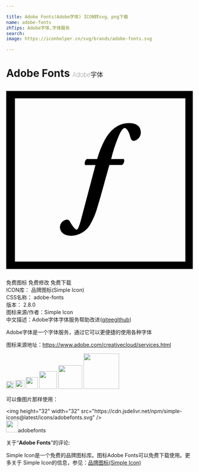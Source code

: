 ```yaml
---

title: Adobe Fonts(Adobe字体) ICON转svg、png下载
name: adobe-fonts
zhTips: Adobe字体,字体服务
search: 
image: https://iconhelper.cn/svg/brands/adobe-fonts.svg

---
```


# Adobe Fonts  <small style="font-size: 60%;font-weight: 100">Adobe字体</small>

<div id="svg" class="svg-wrap">
<svg role="img" viewBox="0 0 24 24" xmlns="http://www.w3.org/2000/svg"><title>Adobe Fonts icon</title><path d="M13.272 10.083c-.531 1.828-.977 3.588-1.508 5.31a9.623 9.623 0 0 1-1.052 2.488 2.952 2.952 0 0 1-2.351 1.294c-.73 0-1.45-.35-1.45-1.138a1.007 1.007 0 0 1 .872-.943.44.44 0 0 1 .398.233c.36.662.701 1.05.863 1.05.16 0 .285-.224.55-1.177l1.887-7.117h-1.347a.699.699 0 0 1 .218-.768h1.346a12.251 12.251 0 0 1 .996-2.49c.644-1.195 1.677-2.139 3.1-2.139 1.08 0 1.526.535 1.526 1.206a1.109 1.109 0 0 1-.92 1.089c-.227 0-.34-.175-.417-.429-.246-.943-.56-1.225-.749-1.225-.19 0-.476.35-.787 1.09a18.332 18.332 0 0 0-.948 2.888h1.64a.66.66 0 0 1-.227.768h-1.64zM0 .553v22.893h24V.554H0zm1.12.953h21.928v20.988H1.12Z"/></svg>
</div>
<detail full-name='adobe-fonts'></detail>

<div class="detail-page">
<p>
<span><span class="badge-success badge">免费图标</span> <span class="badge-success badge">免费修改</span>  <span class="badge-success badge">免费下载</span> </span>
<br/>
<span>
ICON库：
<span class="badge-secondary badge">品牌图标(Simple Icon)</span> 
</span>
<br/>
<span>
CSS名称：
<span class="badge-secondary badge">adobe-fonts</span> 
</span>

<br/>
<span>
版本：
<span class="badge-secondary badge">2.8.0</span> 
</span>
<br/>
<span>图标来源/作者：<span class="badge-light badge">Simple Icon</span></span> 
<br/>
<span class="zh-detail">中文描述：<span class="badge-primary badge">Adobe字体</span><span class="badge-primary badge">字体服务</span><span class="help-link"><span>帮助改进</span>(<a href="https://gitee.com/liuwave/icon-helper/edit/master/json/brands/adobe-fonts.json" target="_blank" rel="noopener noreferrer">gitee</a><a href="https://github.com/liuwave/icon-helper/edit/master/json/brands/adobe-fonts.json" target="_blank" rel="noopener noreferrer">github</a></span>)</span><br/>
</p>
</div><div class="description description alert alert-light"><p>Adobe字体是一个字体服务，通过它可以更便捷的使用各种字体</p><p>图标来源地址：<a href="https://www.adobe.com/creativecloud/services.html" target="_blank" rel="noopener noreferrer">https://www.adobe.com/creativecloud/services.html</a></p></div>
<div class="alert alert-dark">
<img height="21" width="21" src="https://cdn.jsdelivr.net/npm/simple-icons@latest/icons/adobefonts.svg" />
<img height="24" width="24" src="https://cdn.jsdelivr.net/npm/simple-icons@latest/icons/adobefonts.svg" />
<img height="32" width="32" src="https://cdn.jsdelivr.net/npm/simple-icons@latest/icons/adobefonts.svg" />
<img height="48" width="48" src="https://cdn.jsdelivr.net/npm/simple-icons@latest/icons/adobefonts.svg" />
<img height="64" width="64" src="https://cdn.jsdelivr.net/npm/simple-icons@latest/icons/adobefonts.svg" />
<img height="96" width="96" src="https://cdn.jsdelivr.net/npm/simple-icons@latest/icons/adobefonts.svg" />

</div>
<div>
  <p>可以像图片那样使用：    
  </p>
  <div class="alert alert-primary" style="font-size: 14px">
    &lt;img height="32" width="32" src="https://cdn.jsdelivr.net/npm/simple-icons@latest/icons/adobefonts.svg" /&gt;
    <copy-btn content='<img height="32" width="32" src="https://cdn.jsdelivr.net/npm/simple-icons@latest/icons/adobefonts.svg" />'></copy-btn>
  </div>
  <div class="alert alert-secondary">
    <img height="32" width="32" src="https://cdn.jsdelivr.net/npm/simple-icons@latest/icons/adobefonts.svg" />adobefonts
    <copy-btn content="adobefonts" btn-title="复制图标名称"></copy-btn>
  </div>
</div>
<div class="icon-detail__container">
<p>关于“<b>Adobe Fonts</b>”的评论:</p>
</div>
<Vssue title="关于“Adobe Fonts”的评论" />
<div><p>Simple Icon是一个免费的品牌图标库。图标Adobe Fonts可以免费下载使用。更多关于  Simple Icon的信息，参见：<a target="_blank" href="https://iconhelper.cn/brands.html">品牌图标(Simple Icon)</a>
</p></div>
